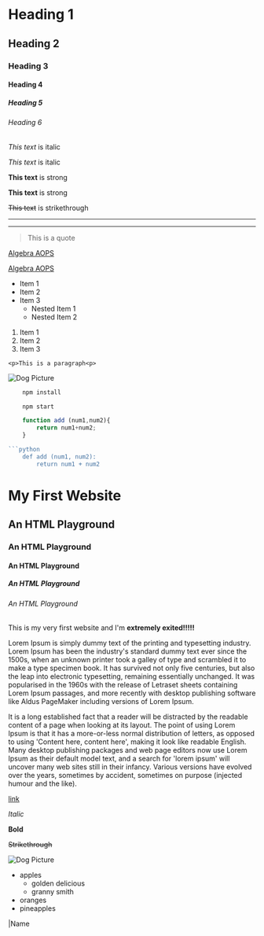 <!-- Headings -->
# Heading 1
## Heading 2
### Heading 3
#### Heading 4
##### Heading 5
###### Heading 6
<!-- Italics -->
*This text* is italic

_This text_ is italic

<!-- Strong -->
**This text** is strong

__This text__ is strong

<!-- Strikethrough -->

~~This text~~ is strikethrough

<!-- Horizontal Rule -->

---

___

<!-- Blockquote -->
> This is a quote

<!-- Links -->
[Algebra AOPS](https://bellevue.aopsacademy.org/)

[Algebra AOPS](https://bellevue.aopsacademy.org/)

<!-- UL -->
* Item 1
* Item 2
* Item 3
    * Nested Item 1
    * Nested Item 2

<!-- OL -->
1. Item 1
1. Item 2
1. Item 3

<!-- Inline Code Block -->
`<p>This is a paragraph<p>`

<!-- Images -->
![Dog Picture](https://iso.500px.com/wp-content/uploads/2015/08/dog1_Cover-1500x1000.jpeg)

<!-- Github Markdown -->

<!-- Code Blocks -->
```bash
    npm install

    npm start
```

```javascript
    function add (num1,num2){
        return num1+num2;
    }

```python
    def add (num1, num2):
        return num1 + num2
```





# My First Website
## An HTML Playground
### An HTML Playground
#### An HTML Playground
##### An HTML Playground
###### An HTML Playground

This is my very first website and I'm **extremely exited!!!!!**

Lorem Ipsum is simply dummy text of the printing and typesetting industry. Lorem Ipsum has been the industry's standard dummy text ever since the 1500s, when an unknown printer took a galley of type and scrambled it to make a type specimen book. It has survived not only five centuries, but also the leap into electronic typesetting, remaining essentially unchanged. It was popularised in the 1960s with the release of Letraset sheets containing Lorem Ipsum passages, and more recently with desktop publishing software like Aldus PageMaker including versions of Lorem Ipsum.

It is a long established fact that a reader will be distracted by the readable content of a page when looking at its layout. The point of using Lorem Ipsum is that it has a more-or-less normal distribution of letters, as opposed to using 'Content here, content here', making it look like readable English. Many desktop publishing packages and web page editors now use Lorem Ipsum as their default model text, and a search for 'lorem ipsum' will uncover many web sites still in their infancy. Various versions have evolved over the years, sometimes by accident, sometimes on purpose (injected humour and the like).

[link](https://bellevue.aopsacademy.org/)

*Italic*

**Bold**

~~Strikethrough~~

![Dog Picture](https://images.pexels.com/photos/1108099/pexels-photo-1108099.jpeg?cs=srgb&dl=adorable-animal-breed-1108099.jpg&fm=jpg)

* apples
    * golden delicious
    * granny smith
* oranges
* pineapples

|Name
